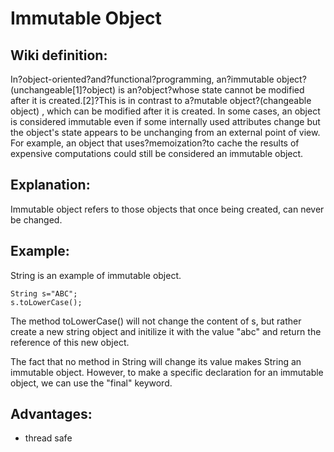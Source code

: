 # Immutable Object

## Wiki definition:
In?object-oriented?and?functional?programming, an?immutable object?(unchangeable[1]?object) is an?object?whose state cannot be modified after it is created.[2]?This is in contrast to a?mutable object?(changeable object) , which can be modified after it is created. In some cases, an object is considered immutable even if some internally used attributes change but the object's state appears to be unchanging from an external point of view. For example, an object that uses?memoization?to cache the results of expensive computations could still be considered an immutable object.

## Explanation:
Immutable object refers to those objects that once being created, can never be changed. 

## Example:
String is an example of immutable object.
```
String s="ABC";
s.toLowerCase();
```
The method toLowerCase() will not change the content of s, but rather create a new string object and initilize it with the value "abc" and return  the reference of this new object.

The fact that no method in String will change its value makes String an immutable object. However, to make a specific declaration for an immutable object, we can use the "final" keyword.


## Advantages:
- thread safe
